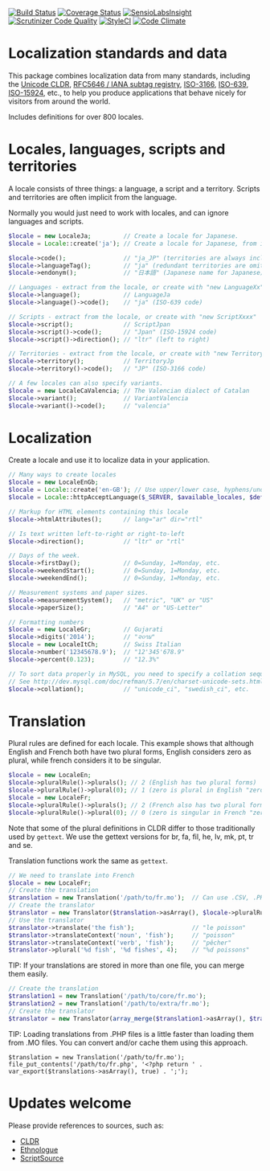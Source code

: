 [![Build Status](https://travis-ci.org/fisharebest/localization.svg?branch=master)](https://travis-ci.org/fisharebest/localization)
[![Coverage Status](https://coveralls.io/repos/fisharebest/localization/badge.svg?branch=master&service=github)](https://coveralls.io/github/fisharebest/localization?branch=master)
[![SensioLabsInsight](https://insight.sensiolabs.com/projects/a252b4b3-62c1-40bd-be44-43a7dc6e4a9b/mini.png)](https://insight.sensiolabs.com/projects/a252b4b3-62c1-40bd-be44-43a7dc6e4a9b)
[![Scrutinizer Code Quality](https://scrutinizer-ci.com/g/fisharebest/localization/badges/quality-score.png?b=master)](https://scrutinizer-ci.com/g/fisharebest/localization/?branch=master)
[![StyleCI](https://github.styleci.io/repos/25974036/shield)](https://github.styleci.io/repos/25974036)
[![Code Climate](https://codeclimate.com/github/fisharebest/localization/badges/gpa.svg)](https://codeclimate.com/github/fisharebest/localization)

Localization standards and data
===============================

This package combines localization data from many standards, including
the [Unicode CLDR](http://cldr.unicode.org),
[RFC5646 / IANA subtag registry](https://tools.ietf.org/html/rfc5646),
[ISO-3166](https://en.wikipedia.org/wiki/ISO_3166),
[ISO-639](https://en.wikipedia.org/wiki/ISO_639),
[ISO-15924](http://unicode.org/iso15924/),
etc., to help you produce applications that behave nicely for visitors from
around the world.

Includes definitions for over 800 locales.

Locales, languages, scripts and territories
===========================================

A locale consists of three things: a language, a script and a territory.
Scripts and territories are often implicit from the language.

Normally you would just need to work with locales, and can ignore
languages and scripts.

``` php
$locale = new LocaleJa;         // Create a locale for Japanese.
$locale = Locale::create('ja'); // Create a locale for Japanese, from its code.

$locale->code();                // "ja_JP" (territories are always included in locale codes)
$locale->languageTag();         // "ja" (redundant territories are omitted in tags)
$locale->endonym();             // "日本語" (Japanese name for Japanese)

// Languages - extract from the locale, or create with "new LanguageXx"
$locale->language();            // LanguageJa
$locale->language()->code();    // "ja" (ISO-639 code)

// Scripts - extract from the locale, or create with "new ScriptXxxx"
$locale->script();              // ScriptJpan
$locale->script()->code();      // "Jpan" (ISO-15924 code)
$locale->script()->direction(); // "ltr" (left to right)

// Territories - extract from the locale, or create with "new TerritoryXx"
$locale->territory();           // TerritoryJp
$locale->territory()->code();   // "JP" (ISO-3166 code)

// A few locales can also specify variants.
$locale = new LocaleCaValencia; // The Valencian dialect of Catalan
$locale->variant();             // VariantValencia
$locale->variant()->code();     // "valencia"
```

Localization
============

Create a locale and use it to localize data in your application.

``` php
// Many ways to create locales
$locale = new LocaleEnGb;
$locale = Locale::create('en-GB'); // Use upper/lower case, hyphens/underscores/@
$locale = Locale::httpAcceptLanguage($_SERVER, $available_locales, $default_locale);

// Markup for HTML elements containing this locale
$locale->htmlAttributes();      // lang="ar" dir="rtl"

// Is text written left-to-right or right-to-left
$locale->direction();           // "ltr" or "rtl"

// Days of the week.
$locale->firstDay();            // 0=Sunday, 1=Monday, etc.
$locale->weekendStart();        // 0=Sunday, 1=Monday, etc.
$locale->weekendEnd();          // 0=Sunday, 1=Monday, etc.

// Measurement systems and paper sizes.
$locale->measurementSystem();   // "metric", "UK" or "US"
$locale->paperSize();           // "A4" or "US-Letter"

// Formatting numbers
$locale = new LocaleGr;         // Gujarati
$locale->digits('2014');        // "૨૦૧૪"
$locale = new LocaleItCh;       // Swiss Italian
$locale->number('12345678.9');  // "12'345'678.9"
$locale->percent(0.123);        // "12.3%"

// To sort data properly in MySQL, you need to specify a collation sequence.
// See http://dev.mysql.com/doc/refman/5.7/en/charset-unicode-sets.html
$locale->collation();           // "unicode_ci", "swedish_ci", etc.
```

Translation
===========

Plural rules are defined for each locale.  This example shows that although
English and French both have two plural forms, English considers zero as plural,
while french considers it to be singular.

``` php
$locale = new LocaleEn;
$locale->pluralRule()->plurals(); // 2 (English has two plural forms)
$locale->pluralRule()->plural(0); // 1 (zero is plural in English "zero apples")
$locale = new LocaleFr;
$locale->pluralRule()->plurals(); // 2 (French also has two plural forms)
$locale->pluralRule()->plural(0); // 0 (zero is singular in French "zero apple")
```

Note that some of the plural definitions in CLDR differ to those traditionally used by
`gettext`.  We use the gettext versions for br, fa, fil, he, lv, mk, pt, tr and se.

Translation functions work the same as `gettext`.

``` php
// We need to translate into French
$locale = new LocaleFr;
// Create the translation
$translation = new Translation('/path/to/fr.mo');  // Can use .CSV, .PHP and .MO files
// Create the translator
$translator = new Translator($translation->asArray(), $locale->pluralRule());
// Use the translator
$translator->translate('the fish');                // "le poisson" 
$translator->translateContext('noun', 'fish');     // "poisson" 
$translator->translateContext('verb', 'fish');     // "pêcher" 
$translator->plural('%d fish', '%d fishes', 4);    // "%d poissons" 
```

TIP: If your translations are stored in more than one file, you can merge them easily.

```php
// Create the translation
$translation1 = new Translation('/path/to/core/fr.mo');
$translation2 = new Translation('/path/to/extra/fr.mo');
// Create the translator
$translator = new Translator(array_merge($translation1->asArray(), $translation2->asArray()), $locale->pluralRule());
```

TIP: Loading translations from .PHP files is a little faster than loading them from .MO files.
You can convert and/or cache them using this approach.

```
$translation = new Translation('/path/to/fr.mo');
file_put_contents('/path/to/fr.php', '<?php return ' . var_export($translations->asArray(), true) . ';');
```


Updates welcome
===============

Please provide references to sources, such as:

* [CLDR](http://localization.unicode.org)
* [Ethnologue](https://www.ethnologue.com)
* [ScriptSource](https://www.scriptsource.org)
